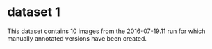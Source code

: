 # dataset 1

This dataset contains 10 images from the 2016-07-19.11 run for which manually annotated versions have been created.